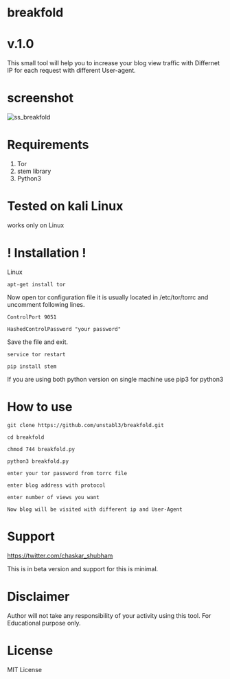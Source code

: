 # breakfold
 #       v.1.0
This small tool will help you to increase your blog view traffic with Differnet IP for each request with different User-agent.

# screenshot 

![ss_breakfold](https://user-images.githubusercontent.com/48474764/60716355-ce545c00-9f3c-11e9-802e-7e7731fc7292.png)

# Requirements 

1) Tor
2) stem library
3) Python3

# Tested on kali Linux

works only on Linux

# ! Installation !

Linux

`apt-get install tor`

Now open tor configuration file it is usually located in /etc/tor/torrc and uncomment following lines.

`ControlPort 9051`

`HashedControlPassword "your password"`

Save the file and exit.

`service tor restart`

`pip install stem`

If you are using both python version on single machine use pip3 for python3

# How to use

`git clone https://github.com/unstabl3/breakfold.git`

`cd breakfold`

`chmod 744 breakfold.py`

`python3 breakfold.py`

`enter your tor password from torrc file`

`enter blog address with protocol`

`enter number of views you want`

`Now blog will be visited with different ip and User-Agent`

# Support

https://twitter.com/chaskar_shubham

This is in beta version and support for this is minimal.

# Disclaimer

Author will not take any responsibility of your activity using this tool.
For Educational purpose only.

# License

MIT License
